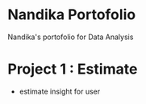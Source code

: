 # Nandika Portofolio
Nandika's portofolio for Data Analysis
# Project 1 : Estimate 
* estimate insight for user
